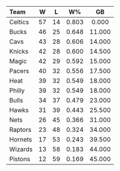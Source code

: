 | Team                             |  W  |  L  |  W%   |   GB   |
|:---------------------------------|:---:|:---:|:-----:|:------:|
| [](/r/bostonceltics) Celtics     | 57  | 14  | 0.803 | 0.000  |
| [](/r/mkebucks) Bucks            | 46  | 25  | 0.648 | 11.000 |
| [](/r/clevelandcavs) Cavs        | 43  | 28  | 0.606 | 14.000 |
| [](/r/nyknicks) Knicks           | 42  | 28  | 0.600 | 14.500 |
| [](/r/orlandomagic) Magic        | 42  | 29  | 0.592 | 15.000 |
| [](/r/pacers) Pacers             | 40  | 32  | 0.556 | 17.500 |
| [](/r/heat) Heat                 | 39  | 32  | 0.549 | 18.000 |
| [](/r/sixers) Philly             | 39  | 32  | 0.549 | 18.000 |
| [](/r/chicagobulls) Bulls        | 34  | 37  | 0.479 | 23.000 |
| [](/r/atlantahawks) Hawks        | 31  | 39  | 0.443 | 25.500 |
| [](/r/gonets) Nets               | 26  | 45  | 0.366 | 31.000 |
| [](/r/torontoraptors) Raptors    | 23  | 48  | 0.324 | 34.000 |
| [](/r/charlottehornets) Hornets  | 17  | 53  | 0.243 | 39.500 |
| [](/r/washingtonwizards) Wizards | 13  | 58  | 0.183 | 44.000 |
| [](/r/detroitpistons) Pistons    | 12  | 59  | 0.169 | 45.000 |